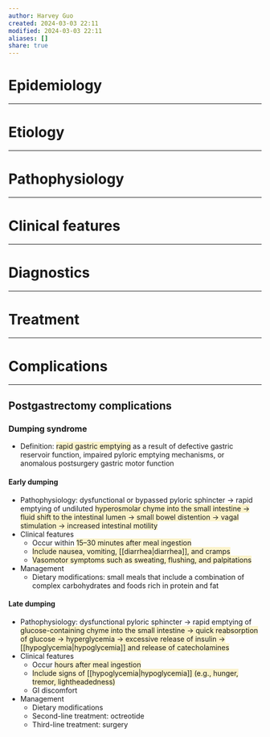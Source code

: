```yaml
---
author: Harvey Guo
created: 2024-03-03 22:11
modified: 2024-03-03 22:11
aliases: []
share: true
---
```

# Epidemiology
---


# Etiology
---


# Pathophysiology
---


# Clinical features
---


# Diagnostics
---


# Treatment
---

# Complications
---
## Postgastrectomy complications
### Dumping syndrome
- Definition: <span style="background:rgba(240, 200, 0, 0.2)">rapid gastric emptying</span> as a result of defective gastric reservoir function, impaired pyloric emptying mechanisms, or anomalous postsurgery gastric motor function
#### Early dumping
- Pathophysiology: dysfunctional or bypassed pyloric sphincter → rapid emptying of undiluted <span style="background:rgba(240, 200, 0, 0.2)">hyperosmolar chyme into the small intestine → fluid shift to the intestinal lumen → small bowel distention → vagal stimulation → increased intestinal motility</span>
- Clinical features
	- Occur within <span style="background:rgba(240, 200, 0, 0.2)">15–30 minutes after meal ingestion</span>
	- <span style="background:rgba(240, 200, 0, 0.2)">Include nausea, vomiting, [[diarrhea|diarrhea]], and cramps</span>
	- <span style="background:rgba(240, 200, 0, 0.2)">Vasomotor symptoms such as sweating, flushing, and palpitations</span>
- Management
	- Dietary modifications: small meals that include a combination of complex carbohydrates and foods rich in protein and fat
#### Late dumping
- Pathophysiology: dysfunctional pyloric sphincter → rapid emptying of <span style="background:rgba(240, 200, 0, 0.2)">glucose-containing chyme into the small intestine → quick reabsorption of glucose → hyperglycemia → excessive release of insulin → [[hypoglycemia|hypoglycemia]] and release of catecholamines</span>
- Clinical features
	- Occur <span style="background:rgba(240, 200, 0, 0.2)">hours after meal ingestion</span>
	- <span style="background:rgba(240, 200, 0, 0.2)">Include signs of [[hypoglycemia|hypoglycemia]] (e.g., hunger, tremor, lightheadedness)</span>
	- GI discomfort
- Management
	- Dietary modifications
	- Second-line treatment: octreotide
	- Third-line treatment: surgery
